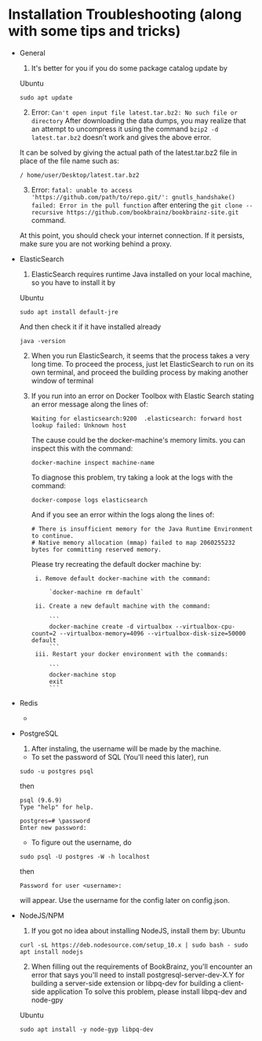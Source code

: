 # Installation Troubleshooting (along with some tips and tricks) 

* General

    1. It's better for you if you do some package catalog update by 

	Ubuntu
	
    `sudo apt update`
	
	2. Error: `Can't open input file latest.tar.bz2: No such file or directory` 
	After downloading the data dumps, you may realize that an attempt to uncompress it using the command `bzip2 -d  	latest.tar.bz2` doesn’t work and gives the above error. 
	
	It can be solved by giving the actual path of the latest.tar.bz2 file in place of the file name such as:
	
  `/ home/user/Desktop/latest.tar.bz2`
  
  3. Error: `fatal: unable to access 'https://github.com/path/to/repo.git/': gnutls_handshake() failed: Error in the pull function` after entering the `git clone --recursive https://github.com/bookbrainz/bookbrainz-site.git` command. 
  
  At this point, you should check your internet connection. If it persists, make sure you are not working behind a proxy.

* ElasticSearch

    1. ElasticSearch requires runtime Java installed on your local machine, 
	so you have to install it by
	
	Ubuntu
	
    `sudo apt install default-jre`

    And then check it if it have installed already

    `java -version`

    2. When you run ElasticSearch, it seems that the process takes a very long time. 
	To proceed the process, just let ElasticSearch to run
    on its own terminal, and proceed the building process by making another window of terminal

	3. If you run into an error on Docker Toolbox with Elastic Search stating an error message along the lines of:  
	
		`Waiting for elasticsearch:9200  .elasticsearch: forward host lookup failed: Unknown host`  
		
	   The cause could be the docker-machine's memory limits. you can inspect this with the command:  
	   
	   `docker-machine inspect machine-name`  
	   
	   To diagnose this problem, try taking a look at the logs with the command: 
	   
	   `docker-compose logs elasticsearch`  
	     
	   And if you see an error within the logs along the lines of:   
	   
	   ```
	   # There is insufficient memory for the Java Runtime Environment to continue. 
	   # Native memory allocation (mmap) failed to map 2060255232 bytes for committing reserved memory.
	   ```
	     
	   Please try recreating the default docker machine by:
	   
	   		i. Remove default docker-machine with the command:  
			
				`docker-machine rm default`  
				
			ii. Create a new default machine with the command:   
			
				```
				docker-machine create -d virtualbox --virtualbox-cpu-count=2 --virtualbox-memory=4096 --virtualbox-disk-size=50000 default
				```  
			iii. Restart your docker environment with the commands: 
			
				```
				docker-machine stop
				exit
				```  

* Redis

    -

* PostgreSQL

    1. After instaling, the username will be made by the machine.
    - To set the password of SQL (You'll need this later), run

    `sudo -u postgres psql`

    then 
    ```
    psql (9.6.9)
    Type "help" for help.

    postgres=# \password
    Enter new password:
    ```

    - To figure out the username, do

    `sudo psql -U postgres -W -h localhost`

    then

    `Password for user <username>: ` 
	
	will appear.
    Use the username for the config later on config.json.

* NodeJS/NPM

    1. If you got no idea about installing NodeJS, install them by:
	Ubuntu
	
    `curl -sL https://deb.nodesource.com/setup_10.x | sudo bash -
     sudo apt install nodejs`

    2. When filling out the requirements of BookBrainz, you'll encounter an error that says you'll need to install postgresql-server-dev-X.Y for building a server-side extension or libpq-dev for building a client-side application
    To solve this problem, please install libpq-dev and node-gpy
	
	Ubuntu
	
    `sudo apt install -y node-gyp libpq-dev`



